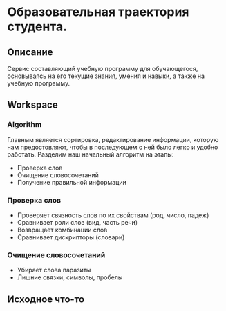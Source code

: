 # Образовательная траектория студента.

## Описание

Сервис составляющий учебную программу для обучающегося, основываясь на его текущие знания, умения и навыки, а также на учебную программу.

## Workspace

### Algorithm

Главным является сортировка, редактирование информации, которую нам предостовляют, чтобы в последующем с ней было легко
и удобно работать. Разделим наш начальный алгоритм на  этапы:
 
- Проверка слов
- Очищение словосочетаний
- Получение правильной информации

### Проверка слов
- Проверяет связность слов по их свойствам (род, число, падеж)
- Сравнивает роли слов (вид, часть речи)
- Возвращает комбинации слов
- Сравнивает дискрипторы (словари)

### Очищение словосочетаний
- Убирает слова паразиты
- Лишние связки, символы, пробелы

## Исходное что-то
